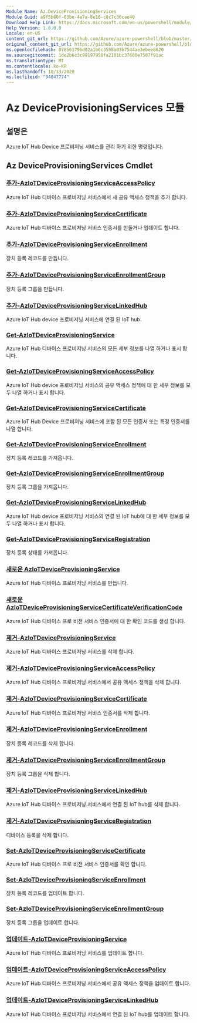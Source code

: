 ```yaml
---
Module Name: Az.DeviceProvisioningServices
Module Guid: a9f5b86f-63be-4e7a-8e16-c8c7c36cae40
Download Help Link: https://docs.microsoft.com/en-us/powershell/module/az.deviceprovisioningservices
Help Version: 1.0.0.0
Locale: en-US
content_git_url: https://github.com/Azure/azure-powershell/blob/master/src/DeviceProvisioningServices/DeviceProvisioningServices/help/Az.DeviceProvisioningServices.md
original_content_git_url: https://github.com/Azure/azure-powershell/blob/master/src/DeviceProvisioningServices/DeviceProvisioningServices/help/Az.DeviceProvisioningServices.md
ms.openlocfilehash: 07856179bd02a1b6c3558a03b7544ae3ebee8620
ms.sourcegitcommit: 1de2b6c3c99197958fa2101bc37680e7507f91ac
ms.translationtype: MT
ms.contentlocale: ko-KR
ms.lasthandoff: 10/13/2020
ms.locfileid: "94047774"
---
```

# Az DeviceProvisioningServices 모듈
## 설명은
Azure IoT Hub Device 프로비저닝 서비스를 관리 하기 위한 명령입니다.

## Az DeviceProvisioningServices Cmdlet
### [추가-AzIoTDeviceProvisioningServiceAccessPolicy](Add-AzIoTDeviceProvisioningServiceAccessPolicy.md)
Azure IoT Hub 디바이스 프로비저닝 서비스에서 새 공유 액세스 정책을 추가 합니다.

### [추가-AzIoTDeviceProvisioningServiceCertificate](Add-AzIoTDeviceProvisioningServiceCertificate.md)
Azure IoT Hub 디바이스 프로비저닝 서비스 인증서를 만들거나 업데이트 합니다.

### [추가-AzIoTDeviceProvisioningServiceEnrollment](Add-AzIoTDeviceProvisioningServiceEnrollment.md)
장치 등록 레코드를 만듭니다.

### [추가-AzIoTDeviceProvisioningServiceEnrollmentGroup](Add-AzIoTDeviceProvisioningServiceEnrollmentGroup.md)
장치 등록 그룹을 만듭니다.

### [추가-AzIoTDeviceProvisioningServiceLinkedHub](Add-AzIoTDeviceProvisioningServiceLinkedHub.md)
Azure IoT Hub device 프로비저닝 서비스에 연결 된 IoT hub.

### [Get-AzIoTDeviceProvisioningService](Get-AzIoTDeviceProvisioningService.md)
Azure IoT Hub 디바이스 프로비저닝 서비스의 모든 세부 정보를 나열 하거나 표시 합니다.

### [Get-AzIoTDeviceProvisioningServiceAccessPolicy](Get-AzIoTDeviceProvisioningServiceAccessPolicy.md)
Azure IoT Hub device 프로비저닝 서비스의 공유 액세스 정책에 대 한 세부 정보를 모두 나열 하거나 표시 합니다.

### [Get-AzIoTDeviceProvisioningServiceCertificate](Get-AzIoTDeviceProvisioningServiceCertificate.md)
Azure IoT Hub Device 프로비저닝 서비스에 포함 된 모든 인증서 또는 특정 인증서를 나열 합니다.

### [Get-AzIoTDeviceProvisioningServiceEnrollment](Get-AzIoTDeviceProvisioningServiceEnrollment.md)
장치 등록 레코드를 가져옵니다.

### [Get-AzIoTDeviceProvisioningServiceEnrollmentGroup](Get-AzIoTDeviceProvisioningServiceEnrollmentGroup.md)
장치 등록 그룹을 가져옵니다.

### [Get-AzIoTDeviceProvisioningServiceLinkedHub](Get-AzIoTDeviceProvisioningServiceLinkedHub.md)
Azure IoT Hub device 프로비저닝 서비스의 연결 된 IoT hub에 대 한 세부 정보를 모두 나열 하거나 표시 합니다.

### [Get-AzIoTDeviceProvisioningServiceRegistration](Get-AzIoTDeviceProvisioningServiceRegistration.md)
장치 등록 상태를 가져옵니다.

### [새로운 AzIoTDeviceProvisioningService](New-AzIoTDeviceProvisioningService.md)
Azure IoT Hub 디바이스 프로비저닝 서비스를 만듭니다.

### [새로운 AzIoTDeviceProvisioningServiceCertificateVerificationCode](New-AzIoTDeviceProvisioningServiceCertificateVerificationCode.md)
Azure IoT Hub 디바이스 프로 비전 서비스 인증서에 대 한 확인 코드를 생성 합니다.

### [제거-AzIoTDeviceProvisioningService](Remove-AzIoTDeviceProvisioningService.md)
Azure IoT Hub 디바이스 프로비저닝 서비스를 삭제 합니다.

### [제거-AzIoTDeviceProvisioningServiceAccessPolicy](Remove-AzIoTDeviceProvisioningServiceAccessPolicy.md)
Azure IoT Hub 디바이스 프로비저닝 서비스에서 공유 액세스 정책을 삭제 합니다.

### [제거-AzIoTDeviceProvisioningServiceCertificate](Remove-AzIoTDeviceProvisioningServiceCertificate.md)
Azure IoT Hub 디바이스 프로비저닝 서비스 인증서를 삭제 합니다.

### [제거-AzIoTDeviceProvisioningServiceEnrollment](Remove-AzIoTDeviceProvisioningServiceEnrollment.md)
장치 등록 레코드를 삭제 합니다.

### [제거-AzIoTDeviceProvisioningServiceEnrollmentGroup](Remove-AzIoTDeviceProvisioningServiceEnrollmentGroup.md)
장치 등록 그룹을 삭제 합니다.

### [제거-AzIoTDeviceProvisioningServiceLinkedHub](Remove-AzIoTDeviceProvisioningServiceLinkedHub.md)
Azure IoT Hub 디바이스 프로비저닝 서비스에서 연결 된 IoT hub를 삭제 합니다.

### [제거-AzIoTDeviceProvisioningServiceRegistration](Remove-AzIoTDeviceProvisioningServiceRegistration.md)
디바이스 등록을 삭제 합니다.

### [Set-AzIoTDeviceProvisioningServiceCertificate](Set-AzIoTDeviceProvisioningServiceCertificate.md)
Azure IoT Hub 디바이스 프로 비전 서비스 인증서를 확인 합니다.

### [Set-AzIoTDeviceProvisioningServiceEnrollment](Set-AzIoTDeviceProvisioningServiceEnrollment.md)
장치 등록 레코드를 업데이트 합니다.

### [Set-AzIoTDeviceProvisioningServiceEnrollmentGroup](Set-AzIoTDeviceProvisioningServiceEnrollmentGroup.md)
장치 등록 그룹을 업데이트 합니다.

### [업데이트-AzIoTDeviceProvisioningService](Update-AzIoTDeviceProvisioningService.md)
Azure IoT Hub 디바이스 프로비저닝 서비스를 업데이트 합니다.

### [업데이트-AzIoTDeviceProvisioningServiceAccessPolicy](Update-AzIoTDeviceProvisioningServiceAccessPolicy.md)
Azure IoT Hub 디바이스 프로비저닝 서비스에서 공유 액세스 정책을 업데이트 합니다.

### [업데이트-AzIoTDeviceProvisioningServiceLinkedHub](Update-AzIoTDeviceProvisioningServiceLinkedHub.md)
Azure IoT Hub 디바이스 프로비저닝 서비스에서 연결 된 IoT hub를 업데이트 합니다.

